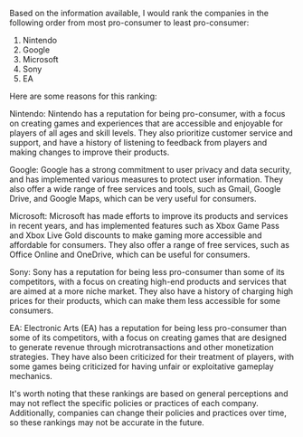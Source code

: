 Based on the information available, I would rank the companies in the following order from most pro-consumer to least pro-consumer:

1. Nintendo
2. Google
3. Microsoft
4. Sony
5. EA

Here are some reasons for this ranking:

Nintendo: Nintendo has a reputation for being pro-consumer, with a focus on creating games and experiences that are accessible and enjoyable for players of all ages and skill levels. They also prioritize customer service and support, and have a history of listening to feedback from players and making changes to improve their products.

Google: Google has a strong commitment to user privacy and data security, and has implemented various measures to protect user information. They also offer a wide range of free services and tools, such as Gmail, Google Drive, and Google Maps, which can be very useful for consumers.

Microsoft: Microsoft has made efforts to improve its products and services in recent years, and has implemented features such as Xbox Game Pass and Xbox Live Gold discounts to make gaming more accessible and affordable for consumers. They also offer a range of free services, such as Office Online and OneDrive, which can be useful for consumers.

Sony: Sony has a reputation for being less pro-consumer than some of its competitors, with a focus on creating high-end products and services that are aimed at a more niche market. They also have a history of charging high prices for their products, which can make them less accessible for some consumers.

EA: Electronic Arts (EA) has a reputation for being less pro-consumer than some of its competitors, with a focus on creating games that are designed to generate revenue through microtransactions and other monetization strategies. They have also been criticized for their treatment of players, with some games being criticized for having unfair or exploitative gameplay mechanics.

It's worth noting that these rankings are based on general perceptions and may not reflect the specific policies or practices of each company. Additionally, companies can change their policies and practices over time, so these rankings may not be accurate in the future.
